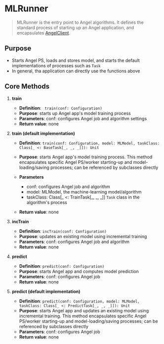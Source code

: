 # MLRunner

> MLRunner is the entry point to Angel algorithms. It defines the standard process of starting up an Angel application, and encapsulates [AngelClient](AngelClient_en.md). 

## Purpose

* Starts Angel PS, loads and stores model, and starts the default implementations of processes such as `Task`
* In general, tha application can directly use the functions above

## Core Methods

1. **train**
	- **Definition**: ``` train(conf: Configuration)```
	- **Purpose**: starts up Angel app's model training process
	- **Parameters**: conf: configures Angel job and algorithm settings
	- **Return value**: none

2. **train (default implementation)**
	- **Definition**: ```train(conf: Configuration, model: MLModel, taskClass: Class[_ <: BaseTask[_, _, _]]): Unit```

	- **Purpose**: starts Angel app's model training process. This method encapsulates specific Angel PS/worker starting-up and model-loading/saving processes; can be referenced by subclasses directly

	- **Parameters**
		* conf: configures Angel job and algorithm
		* model: MLModel, the machine-learning model/algorithm
		* taskClass: Class[_ <: TrainTask[_, _, _]] `Task` class in the algorithm's process
	- **Return value**: none

3. **incTrain**

	* **Definition**: ```incTrain(conf: Configuration)```
	- **Purpose**: updates an existing model using incremental training
	- **Parameters**: conf: configures Angel job and algorithm
	- **Return value**: none

4. **predict**

	- **Definition**: ```predict(conf: Configuration)```
	- **Purpose**: starts Angel app and computes model prediction
	- **Parameters**: conf: configures Angel job
	- **Return value**: none

5. **predict (default implementation)**

	- **Definition**: ```predict(conf: Configuration, model: MLModel, taskClass: Class[_ <: PredictTask[_, _, _]]): Unit```
	- **Purpose**: starts Angel app and updates an existing model using incremental training. This method encapsulates specific Angel PS/worker starting-up and model-loading/saving processes; can be referenced by subclasses directly
	- **Parameters**: conf: configures Angel job
	- **Return value**: none
